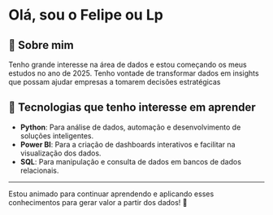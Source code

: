 # Olá, sou o Felipe ou Lp

## 🔧 Sobre mim
Tenho grande interesse na área de dados e estou começando os meus estudos no ano de 2025. Tenho vontade de transformar dados em insights que possam ajudar empresas a tomarem decisões estratégicas

## 🔧 Tecnologias que tenho interesse em aprender

- **Python**: Para análise de dados, automação e desenvolvimento de soluções inteligentes.
- **Power BI**: Para a criação de dashboards interativos e facilitar na visualização dos dados.
- **SQL**: Para manipulação e consulta de dados em bancos de dados relacionais.

---

Estou animado para continuar aprendendo e aplicando esses conhecimentos para gerar valor a partir dos dados! 🚀
